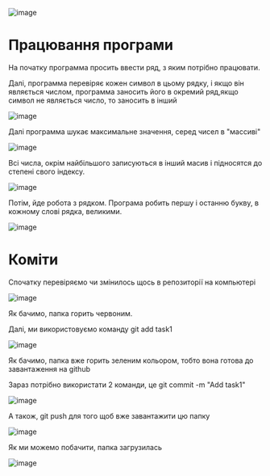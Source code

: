 ![image](https://user-images.githubusercontent.com/86669822/124268513-452f8a00-db42-11eb-92af-21715eaa7874.png)


# Працювання програми

На початку программа просить ввести ряд, з яким потрібно працювати.

Далі, программа перевіряє кожен символ в цьому рядку, і якщо він являється числом, программа заносить його в окремий ряд,якщо символ не являється число, то заносить в інший

![image](https://user-images.githubusercontent.com/86669822/124388089-d2f9a980-dce9-11eb-8d9c-621960e01c72.png)

Далі программа шукає максимальне значення, серед чисел в "массиві"

![image](https://user-images.githubusercontent.com/86669822/124388104-f3296880-dce9-11eb-8002-c252f17dc574.png)

Всі числа, окрім найбільшого записуються в інший масив і підносятся до степені свого індексу.

![image](https://user-images.githubusercontent.com/86669822/124388122-10f6cd80-dcea-11eb-8df5-63f86fe34c16.png)

Потім, йде робота з рядком. Програма робить першу і останню букву, в кожному слові рядка, великими.

![image](https://user-images.githubusercontent.com/86669822/124388140-308df600-dcea-11eb-8482-c32b55e80acb.png)









# Коміти

Спочатку перевіряємо чи змінилось щось в репозиторії на компьютері

![image](https://user-images.githubusercontent.com/86669822/124267959-98550d00-db41-11eb-9c08-12497e399dbc.png)

Як бачимо, папка горить червоним.

Далі, ми використовуємо команду git add task1

![image](https://user-images.githubusercontent.com/86669822/124268117-c63a5180-db41-11eb-8b89-8e1df2054b6b.png)

Як бачимо, папка вже горить зеленим кольором, тобто вона готова до завантаження на github

Зараз потрібно використати 2 команди, це git commit -m "Add task1"

![image](https://user-images.githubusercontent.com/86669822/124268270-f681f000-db41-11eb-9cf9-597cd1af8856.png)

А також, git push для того щоб вже завантажити цю папку

![image](https://user-images.githubusercontent.com/86669822/124268316-07326600-db42-11eb-978d-84a684898ffc.png)

Як ми можемо побачити, папка загрузилась

![image](https://user-images.githubusercontent.com/86669822/124268361-13b6be80-db42-11eb-9aa5-40c452195a56.png)
